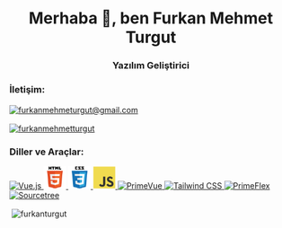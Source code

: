 

<h1 align="center">Merhaba 👋, ben Furkan Mehmet Turgut</h1>

<h3 align="center">Yazılım Geliştirici</h3>

<h3 align="left">İletişim:</h3>

<p align="left">

<a href="mailto:furkanmehmeturgut@gmail.com" target="blank"><img align="center" src="https://upload.wikimedia.org/wikipedia/commons/thumb/7/7e/Gmail_icon_%282020%29.svg/2560px-Gmail_icon_%282020%29.svg.png" alt="furkanmehmeturgut@gmail.com" height="30" width="40" /></a>

<a href="https://linkedin.com/in/devfurkan" target="blank"><img align="center" src="https://raw.githubusercontent.com/rahuldkjain/github-profile-readme-generator/master/src/images/icons/Social/linked-in-alt.svg" alt="furkanmehmetturgut" height="30" width="40" /></a>

</p>

<h3 align="left">Diller ve Araçlar:</h3>

<p align="left">
  <a href="https://vuejs.org" target="_blank">
    <img src="https://www.vectorlogo.zone/logos/vuejs/vuejs-icon.svg" alt="Vue.js" width="40" height="40" />
  </a>
  <a href="https://developer.mozilla.org/en-US/docs/Web/HTML" target="_blank">
    <img src="https://raw.githubusercontent.com/devicons/devicon/master/icons/html5/html5-original-wordmark.svg" alt="HTML5" width="40" height="40" />
  </a>
  <a href="https://developer.mozilla.org/en-US/docs/Web/CSS" target="_blank">
    <img src="https://raw.githubusercontent.com/devicons/devicon/master/icons/css3/css3-original-wordmark.svg" alt="CSS3" width="40" height="40" />
  </a>
  <a href="https://developer.mozilla.org/en-US/docs/Web/JavaScript" target="_blank">
    <img src="https://raw.githubusercontent.com/devicons/devicon/master/icons/javascript/javascript-original.svg" alt="JavaScript" width="40" height="40" />
  </a>
  <a href="[PrimeVue - Vue UI Component Library](https://primevue.org/)" target="_blank">
    <img src="https://www.primefaces.org/wp-content/uploads/2019/05/primevue-logo-200.png" alt="PrimeVue" width="40" height="40" />
  </a>
    <a href="[Tailwind CSS - Rapidly build modern websites without ever leaving your HTML.](https://tailwindcss.com/)" target="_blank">
    <img src="https://iconape.com/wp-content/files/an/351546/png/tailwind-css-logo.png" alt="Tailwind CSS" width="40" height="40" />
  </a>
    </a>
    <a href="[PrimeFlex](https://primeflex.com/)" target="_blank">
    <img src="https://www.primefaces.org/cdn/primeflex/images/PrimeFlexLogo.svg" alt="PrimeFlex" width="40" height="40" />
  </a>
      </a>
    <a href="[C#](https://learn.microsoft.com/en-us/dotnet/csharp/)" target="_blank">
    <img src="https://cdn.icon-icons.com/icons2/2415/PNG/512/csharp_plain_logo_icon_146577.png" alt="Sourcetree" width="40" height="40" />
  </a>
</p>



<p>&nbsp;<img align="center" src="https://github-readme-stats.vercel.app/api?username=furkanmturgut&show_icons=true&locale=en" alt="furkanturgut" /></p>
